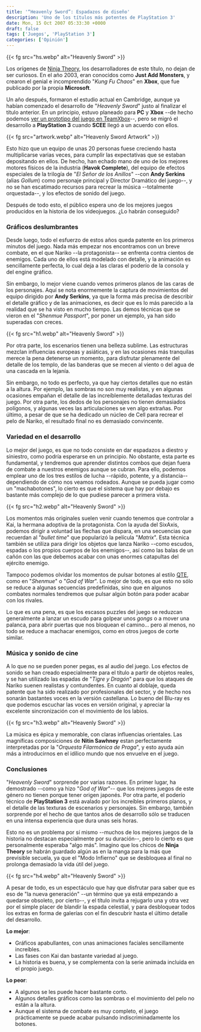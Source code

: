 ```yaml
---
title: '“Heavenly Sword”: Espadazos de diseño'
description: 'Uno de los títulos más potentes de PlayStation 3'
date: Mon, 15 Oct 2007 05:33:30 +0000
draft: false
tags: ['Juegos', 'PlayStation 3']
categories: ['Opinión']
---
```


{{< fg src="hs.webp" alt="Heavenly Sword" >}}

Los orígenes de [Ninja Theory](http://en.wikipedia.org/wiki/Ninja_Theory), los desarrolladores de este título, no dejan de ser curiosos. En el año 2003, eran conocidos como **Just Add Monsters**, y crearon el genial e incomprendido "_Kung Fu Chaos_" en **Xbox**, que fue publicado por la propia **Microsoft**.

Un año después, formaron el estudio actual en Cambridge, aunque ya habían comenzado el desarrollo de "_Heavenly Sword_" justo al finalizar el título anterior. En un principio, estuvo planeado para **PC** y **Xbox** --de hecho podemos [ver un prototipo del juego en TeamXbox](http://xboxmovies.teamxbox.com/xbox/1169/Heavenly-Sword-Prototype-Footage/)--, pero se migró el desarrollo a **PlayStation 3** cuando **SCEE** llegó a un acuerdo con ellos.

{{< fg src="artwork.webp" alt="Heavenly Sword Artwork" >}}

Esto hizo que un equipo de unas 20 personas fuese creciendo hasta multiplicarse varias veces, para cumplir las expectativas que se estaban depositando en ellos. De hecho, han echado mano de uno de los mejores motores físicos de la industria (**Havok Complete**), del equipo de efectos especiales de la trilogía de "_El Señor de los Anillos_" --con **Andy Serkins** (alias _Gollum_) como personaje principal y Director Dramático del juego--, y no se han escatimado recursos para recrear la música --totalmente orquestada--, y los efectos de sonido del juego.

Después de todo esto, el público espera uno de los mejores juegos producidos en la historia de los videojuegos. ¿Lo habrán conseguido?

### Gráficos deslumbrantes

Desde luego, todo el esfuerzo de estos años queda patente en los primeros minutos del juego. Nada más empezar nos encontramos con un breve combate, en el que Nariko --la protagonista-- se enfrenta contra cientos de enemigos. Cada uno de ellos está modelado con detalle, y la animación es sencillamente perfecta, lo cual deja a las claras el poderío de la consola y del engine gráfico.

Sin embargo, lo mejor viene cuando vemos primeros planos de las caras de los personajes. Aquí se nota enormemente la captura de movimientos del equipo dirigido por **Andy Serkins**, ya que la forma más precisa de describir el detalle gráfico y de las animaciones, es decir que es lo más parecido a la realidad que se ha visto en mucho tiempo. Las demos técnicas que se vieron en el "_Shenmue Passport_", por poner un ejemplo, ya han sido superadas con creces.

{{< fg src="h1.webp" alt="Heavenly Sword" >}}

Por otra parte, los escenarios tienen una belleza sublime. Las estructuras mezclan influencias europeas y asiáticas, y en las ocasiones más tranquilas merece la pena detenerse un momento, para disfrutar plenamente del detalle de los templo, de las banderas que se mecen al viento o del agua de una cascada en la lejanía.

Sin embargo, no todo es perfecto, ya que hay ciertos detalles que no están a la altura. Por ejemplo, las sombras no son muy realistas, y en algunas ocasiones empañan el detalle de las increíblemente detalladas texturas del juego. Por otra parte, los dedos de los personajes no tienen demasiados polígonos, y algunas veces las articulaciones se ven algo extrañas. Por último, a pesar de que se ha dedicado un núcleo de Cell para recrear el pelo de Nariko, el resultado final no es demasiado convincente.

### Variedad en el desarrollo

Lo mejor del juego, es que no todo consiste en dar espadazos a diestro y siniestro, como podría esperarse en un principio. No obstante, esta parte es fundamental, y tendremos que aprender distintos combos que dejan fuera de combate a nuestros enemigos aunque se cubran. Para ello, podemos emplear uno de los tres estilos de lucha --rápido, potente, y a distancia-- dependiendo de cómo nos veamos rodeados. Aunque se pueda jugar como un "machabotones", lo cierto es que el sistema que hay por debajo es bastante más complejo de lo que pudiese parecer a primera vista.

{{< fg src="h2.webp" alt="Heavenly Sword" >}}

Los momentos más originales suelen venir cuando tenemos que controlar a Kai, la hermana adoptiva de la protagonista. Con la ayuda del SixAxis, podemos dirigir a voluntad las flechas que dispara, en una secuencias que recuerdan al "_bullet time_" que popularizó la película "_Matrix_". Esta técnica también se utiliza para dirigir los objetos que lanza Nariko --como escudos, espadas o los propios cuerpos de los enemigos--, así como las balas de un cañón con las que debemos acabar con unas enormes catapultas del ejército enemigo.

Tampoco podemos olvidar los momentos de pulsar botones al estilo [QTE](http://en.wikipedia.org/wiki/QTE), como en "_Shenmue_" o "_God of War_". Lo mejor de todo, es que esto no sólo se reduce a algunas secuencias predefinidas, sino que en algunos combates normales tendremos que pulsar algún botón para poder acabar con los rivales.

Lo que es una pena, es que los escasos puzzles del juego se reduzcan generalmente a lanzar un escudo para golpear unos _gongs_ o a mover una palanca, para abrir puertas que nos bloquean el camino... pero al menos, no todo se reduce a machacar enemigos, como en otros juegos de corte similar.

### Música y sonido de cine

A lo que no se pueden poner pegas, es al audio del juego. Los efectos de sonido se han creado especialmente para el título a partir de objetos reales, y se han utilizado las espadas de "_Tigre y Dragón_" para que los ataques de Nariko suenen realistas y contundentes. En cuanto al doblaje, queda patente que ha sido realizado por profesionales del sector, y de hecho nos sonarán bastantes voces en la versión castellana. Lo bueno del Blu-ray es que podemos escuchar las voces en versión original, y apreciar la excelente sincronización con el movimiento de los labios.

{{< fg src="h3.webp" alt="Heavenly Sword" >}}

La música es épica y memorable, con claras influencias orientales. Las magníficas composiciones de **Nitin Sawhney** estan perfectamente interpretadas por la "_Orquesta Filarmónica de Praga_", y esto ayuda aún más a introducirnos en el idílico mundo que nos envuelve en el juego.

### Conclusiones

"_Heavenly Sword_" sorprende por varias razones. En primer lugar, ha demostrado --como ya hizo "_God of War_"-- que los mejores juegos de este género no tienen porque tener origen japonés. Por otra parte, el poderío técnico de **PlayStation 3** está avalado por los increíbles primeros planos, y el detalle de las texturas de escenarios y personajes. Sin embargo, también sorprende por el hecho de que tantos años de desarrollo sólo se traducen en una intensa experiencia que dura unas seis horas.

Esto no es un problema por sí mismo --muchos de los mejores juegos de la historia no destacan especialmente por su duración--, pero lo cierto es que personalmente esperaba "algo más". Imagino que los chicos de **Ninja Theory** se habrán guardado algún as en la manga para la más que previsible secuela, ya que el "Modo Infierno" que se desbloquea al final no prolonga demasiado la vida útil del juego.

{{< fg src="h4.webp" alt="Heavenly Sword" >}}

A pesar de todo, es un espectáculo que hay que disfrutar para saber que es eso de "la nueva generación" --un término que ya está empezando a quedarse obsoleto, por cierto--, y el título invita a rejugarlo una y otra vez por el simple placer de blandir la espada celestial, y para desbloquear todos los extras en forma de galerías con el fin descubrir hasta el último detalle del desarrollo.

**Lo mejor**:

*   Gráficos apabullantes, con unas animaciones faciales sencillamente increíbles.
*   Las fases con Kai dan bastante variedad al juego.
*   La historia es buena, y se complementa con la serie animada incluida en el propio juego.

**Lo peor**:

*   A algunos se les puede hacer bastante corto.
*   Algunos detalles gráficos como las sombras o el movimiento del pelo no están a la altura.
*   Aunque el sistema de combate es muy completo, el juego prácticamente se puede acabar pulsando indiscriminadamente los botones.